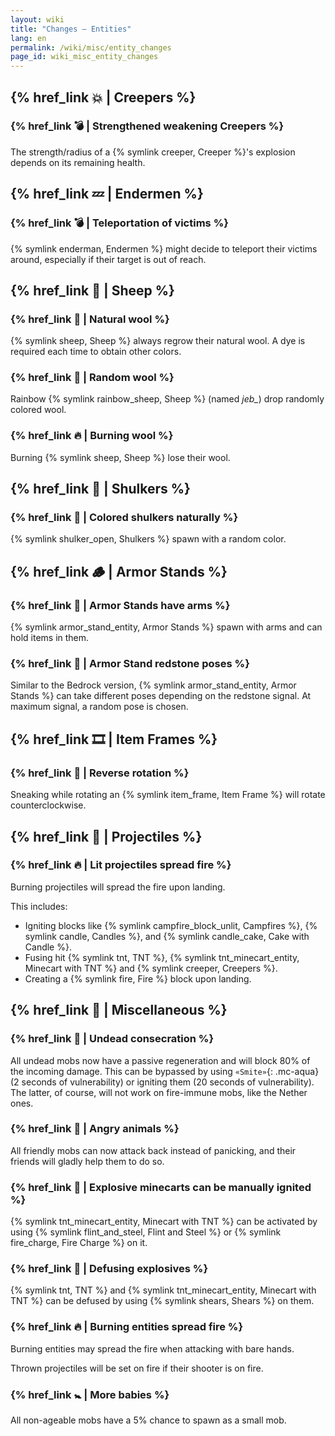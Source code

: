 ```yaml
---
layout: wiki
title: "Changes — Entities"
lang: en
permalink: /wiki/misc/entity_changes
page_id: wiki_misc_entity_changes
---
```


## {% href_link 💥 | Creepers %}

### {% href_link 💣️ | Strengthened weakening Creepers %}
The strength/radius of a {% symlink creeper, Creeper %}'s explosion depends on its remaining health.


## {% href_link 💤 | Endermen %}

### {% href_link 💣️ | Teleportation of victims %}
{% symlink enderman, Endermen %} might decide to teleport their victims around, especially if their target is out of reach.


## {% href_link 🐑 | Sheep %}

### {% href_link 👕 | Natural wool %}
{% symlink sheep, Sheep %} always regrow their natural wool. A dye is required each time to obtain other colors.

### {% href_link 🌈 | Random wool %}
Rainbow {% symlink rainbow_sheep, Sheep %} (named _jeb\__) drop randomly colored wool.

### {% href_link 🔥 | Burning wool %}
Burning {% symlink sheep, Sheep %} lose their wool.


## {% href_link 🐚 | Shulkers %}

### {% href_link 🌈 | Colored shulkers naturally %}
{% symlink shulker_open, Shulkers %} spawn with a random color.


## {% href_link 🪵 | Armor Stands %}

### {% href_link 🧰 | Armor Stands have arms %}
{% symlink armor_stand_entity, Armor Stands %} spawn with arms and can hold items in them.

### {% href_link 🤸 | Armor Stand redstone poses %}
Similar to the Bedrock version, {% symlink armor_stand_entity, Armor Stands %} can take different poses depending on the redstone signal. At maximum signal, a random pose is chosen.


## {% href_link 🎞️ | Item Frames %}

### {% href_link 🔄 | Reverse rotation %}
Sneaking while rotating an {% symlink item_frame, Item Frame %} will rotate counterclockwise.


## {% href_link 🏹 | Projectiles %}

### {% href_link 🔥 | Lit projectiles spread fire %}
Burning projectiles will spread the fire upon landing.

This includes:
- Igniting blocks like {% symlink campfire_block_unlit, Campfires %}, {% symlink candle, Candles %}, and {% symlink candle_cake, Cake with Candle %}.
- Fusing hit {% symlink tnt, TNT %}, {% symlink tnt_minecart_entity, Minecart with TNT %} and {% symlink creeper, Creepers %}.
- Creating a {% symlink fire, Fire %} block upon landing.


## {% href_link 🧩 | Miscellaneous %}

### {% href_link 🧟 | Undead consecration %}
All undead mobs now have a passive regeneration and will block 80% of the incoming damage. This can be bypassed by using `«Smite»`{: .mc-aqua} (2 seconds of vulnerability) or igniting them (20 seconds of vulnerability). The latter, of course, will not work on fire-immune mobs, like the Nether ones.

### {% href_link 💢 | Angry animals %}
All friendly mobs can now attack back instead of panicking, and their friends will gladly help them to do so.

### {% href_link 🧨 | Explosive minecarts can be manually ignited %}
{% symlink tnt_minecart_entity, Minecart with TNT %} can be activated by using {% symlink flint_and_steel, Flint and Steel %} or {% symlink fire_charge, Fire Charge %} on it.

### {% href_link 🎇 | Defusing explosives %}
{% symlink tnt, TNT %} and {% symlink tnt_minecart_entity, Minecart with TNT %} can be defused by using {% symlink shears, Shears %} on them.

### {% href_link 🔥 | Burning entities spread fire %}
Burning entities may spread the fire when attacking with bare hands.

Thrown projectiles will be set on fire if their shooter is on fire.

### {% href_link 🚼️ | More babies %}
All non-ageable mobs have a 5% chance to spawn as a small mob.
